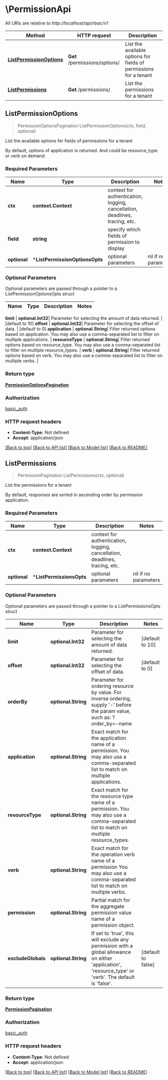 # \PermissionApi

All URIs are relative to *http://localhost/api/rbac/v1*

Method | HTTP request | Description
------------- | ------------- | -------------
[**ListPermissionOptions**](PermissionApi.md#ListPermissionOptions) | **Get** /permissions/options/ | List the available options for fields of permissions for a tenant
[**ListPermissions**](PermissionApi.md#ListPermissions) | **Get** /permissions/ | List the permissions for a tenant



## ListPermissionOptions

> PermissionOptionsPagination ListPermissionOptions(ctx, field, optional)

List the available options for fields of permissions for a tenant

By default, options of application is returned. And could be resource_type or verb on demand.

### Required Parameters


Name | Type | Description  | Notes
------------- | ------------- | ------------- | -------------
**ctx** | **context.Context** | context for authentication, logging, cancellation, deadlines, tracing, etc.
**field** | **string**| specify which fields of permission to display | 
 **optional** | ***ListPermissionOptionsOpts** | optional parameters | nil if no parameters

### Optional Parameters

Optional parameters are passed through a pointer to a ListPermissionOptionsOpts struct


Name | Type | Description  | Notes
------------- | ------------- | ------------- | -------------

 **limit** | **optional.Int32**| Parameter for selecting the amount of data returned. | [default to 10]
 **offset** | **optional.Int32**| Parameter for selecting the offset of data. | [default to 0]
 **application** | **optional.String**| Filter returned options based on application. You may also use a comma-separated list to filter on multiple applications. | 
 **resourceType** | **optional.String**| Filter returned options based on resource_type. You may also use a comma-separated list to filter on multiple resource_types. | 
 **verb** | **optional.String**| Filter returned options based on verb. You may also use a comma-separated list to filter on multiple verbs. | 

### Return type

[**PermissionOptionsPagination**](PermissionOptionsPagination.md)

### Authorization

[basic_auth](../README.md#basic_auth)

### HTTP request headers

- **Content-Type**: Not defined
- **Accept**: application/json

[[Back to top]](#) [[Back to API list]](../README.md#documentation-for-api-endpoints)
[[Back to Model list]](../README.md#documentation-for-models)
[[Back to README]](../README.md)


## ListPermissions

> PermissionPagination ListPermissions(ctx, optional)

List the permissions for a tenant

By default, responses are sorted in ascending order by permission application.

### Required Parameters


Name | Type | Description  | Notes
------------- | ------------- | ------------- | -------------
**ctx** | **context.Context** | context for authentication, logging, cancellation, deadlines, tracing, etc.
 **optional** | ***ListPermissionsOpts** | optional parameters | nil if no parameters

### Optional Parameters

Optional parameters are passed through a pointer to a ListPermissionsOpts struct


Name | Type | Description  | Notes
------------- | ------------- | ------------- | -------------
 **limit** | **optional.Int32**| Parameter for selecting the amount of data returned. | [default to 10]
 **offset** | **optional.Int32**| Parameter for selecting the offset of data. | [default to 0]
 **orderBy** | **optional.String**| Parameter for ordering resource by value. For inverse ordering, supply &#39;-&#39; before the param value, such as: ?order_by&#x3D;-name | 
 **application** | **optional.String**| Exact match for the application name of a permission. You may also use a comma-separated list to match on multiple applications. | 
 **resourceType** | **optional.String**| Exact match for the resource type name of a permission. You may also use a comma-separated list to match on multiple resource_types. | 
 **verb** | **optional.String**| Exact match for the operation verb name of a permission You may also use a comma-separated list to match on multiple verbs. | 
 **permission** | **optional.String**| Partial match for the aggregate permission value name of a permission object. | 
 **excludeGlobals** | **optional.String**| If set to &#39;true&#39;, this will exclude any permission with a global allowance on either &#39;application&#39;, &#39;resource_type&#39; or &#39;verb&#39;. The default is &#39;false&#39;. | [default to false]

### Return type

[**PermissionPagination**](PermissionPagination.md)

### Authorization

[basic_auth](../README.md#basic_auth)

### HTTP request headers

- **Content-Type**: Not defined
- **Accept**: application/json

[[Back to top]](#) [[Back to API list]](../README.md#documentation-for-api-endpoints)
[[Back to Model list]](../README.md#documentation-for-models)
[[Back to README]](../README.md)

